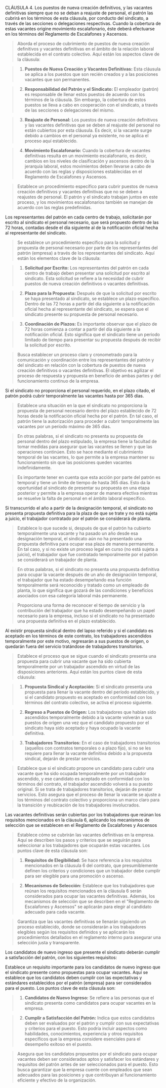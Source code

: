 CLÁUSULA 4. Los puestos de nueva creación definitivos, y las vacantes definitivas siempre
que no se deban a reajuste de personal, el patrón las cubrirá en los términos de esta cláusula,
por conducto del sindicato, a través de las secciones o delegaciones respectivas. Cuando la
cobertura de estas vacantes origine movimiento escalafonario, éste deberá efectuarse en los
términos del Reglamento de Escalafones y Ascensos.

> Aborda el proceso de cubrimiento de puestos de nueva creación definitivos y vacantes definitivas en el ámbito de la relación laboral establecida en el contrato colectivo. Aquí están los aspectos clave de la cláusula:

> 1. **Puestos de Nueva Creación y Vacantes Definitivas:** Esta cláusula se aplica a los puestos que son recién creados y a las posiciones vacantes que son permanentes.

> 2. **Responsabilidad del Patrón y el Sindicato:** El empleador (patrón) es responsable de llenar estos puestos de acuerdo con los términos de la cláusula. Sin embargo, la cobertura de estos puestos se lleva a cabo en cooperación con el sindicato, a través de las secciones o delegaciones del mismo.

> 3. **Reajuste de Personal:** Los puestos de nueva creación definitivos y las vacantes definitivas que se deben al reajuste del personal no están cubiertos por esta cláusula. Es decir, si la vacante surge debido a cambios en el personal ya existente, no se aplica el proceso aquí establecido.

> 4. **Movimiento Escalafonario:** Cuando la cobertura de vacantes definitivas resulta en un movimiento escalafonario, es decir, cambios en los niveles de clasificación y ascensos dentro de la jerarquía laboral, estos movimientos deben llevarse a cabo de acuerdo con las reglas y disposiciones establecidas en el Reglamento de Escalafones y Ascensos.

> Establece un procedimiento específico para cubrir puestos de nueva creación definitivos y vacantes definitivas que no se deben a reajustes de personal. El patrón y el sindicato trabajan juntos en este proceso, y los movimientos escalafonarios también se manejan de acuerdo con las reglas predefinidas.

Los representantes del patrón en cada centro de trabajo, solicitarán por escrito al sindicato el
personal necesario, que será propuesto dentro de las 72 horas, contadas desde el día siguiente
al de la notificación oficial hecha al representante del sindicato. 

> Se establece un procedimiento específico para la solicitud y propuesta de personal necesario por parte de los representantes del patrón (empresa) a través de los representantes del sindicato. Aquí están los elementos clave de la cláusula:

> 1. **Solicitud por Escrito:** Los representantes del patrón en cada centro de trabajo deben presentar una solicitud por escrito al sindicato. Esta solicitud se refiere a la necesidad de cubrir puestos de nueva creación definitivos o vacantes definitivas.

> 2. **Plazo para la Propuesta:** Después de que la solicitud por escrito se haya presentado al sindicato, se establece un plazo específico. Dentro de las 72 horas a partir del día siguiente a la notificación oficial hecha al representante del sindicato, se espera que el sindicato presente su propuesta de personal necesario.

> 3. **Coordinación de Plazos:** Es importante observar que el plazo de 72 horas comienza a contar a partir del día siguiente a la notificación oficial. Esto significa que el sindicato tiene un periodo limitado de tiempo para presentar su propuesta después de recibir la solicitud por escrito.

> Busca establecer un proceso claro y cronometrado para la comunicación y coordinación entre los representantes del patrón y del sindicato en relación con la cobertura de puestos de nueva creación definitivos o vacantes definitivas. El objetivo es agilizar el proceso de respuesta y propuesta en beneficio de ambas partes y del funcionamiento continuo de la empresa.

Si el sindicato no proporciona el personal requerido, en el plazo citado, el patrón podrá cubrir
temporalmente las vacantes hasta por 365 días.

> Establece una situación en la que el sindicato no proporciona la propuesta de personal necesario dentro del plazo establecido de 72 horas desde la notificación oficial hecha por el patrón. En tal caso, el patrón tiene la autorización para proceder a cubrir temporalmente las vacantes por un período máximo de 365 días.

> En otras palabras, si el sindicato no presenta su propuesta de personal dentro del plazo estipulado, la empresa tiene la facultad de tomar medidas para asegurar que las vacantes se llenen y que las operaciones continúen. Esto se hace mediante el cubrimiento temporal de las vacantes, lo que permite a la empresa mantener su funcionamiento sin que las posiciones queden vacantes indefinidamente.

> Es importante tener en cuenta que esta acción por parte del patrón es temporal y tiene un límite de tiempo de hasta 365 días. Esto da la oportunidad al sindicato de presentar su propuesta en una etapa posterior y permite a la empresa operar de manera efectiva mientras se resuelve la falta de personal en el ámbito laboral específico.

Si transcurrido el año a partir de la designación temporal, el sindicato no presenta propuesta
definitiva para la plaza de que se trate y no está sujeta a juicio, el trabajador contratado por el
patrón se considerará de planta. 

> Establece lo que sucede si, después de que el patrón ha cubierto temporalmente una vacante y ha pasado un año desde esa designación temporal, el sindicato aún no ha presentado una propuesta definitiva para ocupar esa plaza de manera permanente. En tal caso, y si no existe un proceso legal en curso (no está sujeta a juicio), el trabajador que fue contratado temporalmente por el patrón se considerará un trabajador de planta.

> En otras palabras, si el sindicato no presenta una propuesta definitiva para ocupar la vacante después de un año de designación temporal, el trabajador que ha estado desempeñando esa función temporalmente será reconocido y tratado como un empleado de planta, lo que significa que gozará de las condiciones y beneficios asociados con esa categoría laboral más permanente.

> Proporciona una forma de reconocer el tiempo de servicio y la contribución del trabajador que ha estado desempeñando un papel necesario para la empresa, incluso si el sindicato no ha presentado una propuesta definitiva en el plazo establecido.

Al existir propuesta sindical dentro del lapso referido y si el candidato es aceptado en los
términos de este contrato, los trabajadores ascendidos temporalmente por este motivo,
regresarán a sus puestos de origen, o quedarán fuera del servicio tratándose de trabajadores
transitorios.

> Establece el proceso que se sigue cuando el sindicato presenta una propuesta para cubrir una vacante que ha sido cubierta temporalmente por un trabajador ascendido en virtud de las disposiciones anteriores. Aquí están los puntos clave de esta cláusula:

> 1. **Propuesta Sindical y Aceptación:** Si el sindicato presenta una propuesta para llenar la vacante dentro del período establecido, y si el candidato propuesto es aceptado en conformidad con los términos del contrato colectivo, se activa el proceso siguiente.

> 2. **Regreso a Puestos de Origen:** Los trabajadores que habían sido ascendidos temporalmente debido a la vacante volverán a sus puestos de origen una vez que el candidato propuesto por el sindicato haya sido aceptado y haya ocupado la vacante definitiva.

> 3. **Trabajadores Transitorios:** En el caso de trabajadores transitorios (aquellos con contratos temporales o a plazo fijo), si no se les requiere para llenar la vacante definitiva debido a la propuesta sindical, dejarán de prestar servicios.

> Establece que si el sindicato propone un candidato para cubrir una vacante que ha sido ocupada temporalmente por un trabajador ascendido, y ese candidato es aceptado en conformidad con los términos del contrato, el trabajador ascendido volverá a su puesto original. Si se trata de trabajadores transitorios, dejarán de prestar servicios. Esto asegura que el proceso de llenar la vacante se ajuste a los términos del contrato colectivo y proporciona un marco claro para la transición y reubicación de los trabajadores involucrados.

Las vacantes definitivas serán cubiertas por los trabajadores que reúnan los requisitos
mencionados en la cláusula 6, aplicando los mecanismos de selección que se establecen en el
Reglamento de Escalafones y Ascensos

> Establece cómo se cubrirán las vacantes definitivas en la empresa. Aquí se describen los pasos y criterios que se seguirán para seleccionar a los trabajadores que ocuparán estas vacantes. Los puntos clave de esta cláusula son:

> 1. **Requisitos de Elegibilidad:** Se hace referencia a los requisitos mencionados en la cláusula 6 del contrato, que presumiblemente definen los criterios y condiciones que un trabajador debe cumplir para ser elegible para una promoción o ascenso.

> 2. **Mecanismos de Selección:** Establece que los trabajadores que reúnan los requisitos mencionados en la cláusula 6 serán considerados para ocupar las vacantes definitivas. Además, los mecanismos de selección que se describen en el "Reglamento de Escalafones y Ascensos" se aplicarán para elegir al candidato adecuado para cada vacante.

> Garantiza que las vacantes definitivas se llenarán siguiendo un proceso establecido, donde se considerarán a los trabajadores elegibles según los requisitos definidos y se aplicarán los procedimientos detallados en el reglamento interno para asegurar una selección justa y transparente.

Los candidatos de nuevo ingreso que presente el sindicato deberán cumplir a satisfacción del
patrón, con los siguientes requisitos: 

Establece un requisito importante para los candidatos de nuevo ingreso que el sindicato presente como propuestas para ocupar vacantes. Aquí se establece que los candidatos deben cumplir con las expectativas y estándares establecidos por el patrón (empresa) para ser considerados para el puesto. Los puntos clave de esta cláusula son:

> 1. **Candidatos de Nuevo Ingreso:** Se refiere a las personas que el sindicato presenta como candidatos para ocupar vacantes en la empresa.

> 2. **Cumplir a Satisfacción del Patrón:** Indica que estos candidatos deben ser evaluados por el patrón y cumplir con sus expectativas y criterios para el puesto. Esto podría incluir aspectos como habilidades, conocimientos, experiencia y otros requisitos específicos que la empresa considere esenciales para el desempeño exitoso en el puesto.

> Asegura que los candidatos propuestos por el sindicato para ocupar vacantes deben ser considerados aptos y satisfacer los estándares y requisitos del patrón antes de ser seleccionados para el puesto. Esto busca garantizar que la empresa cuente con empleados que sean adecuados para las posiciones y que contribuyan al funcionamiento eficiente y efectivo de la organización.

